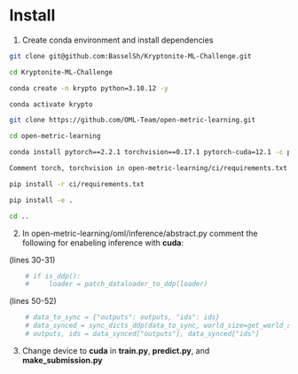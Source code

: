 # Install

1. Create conda environment and install dependencies

```bash
git clone git@github.com:BasselSh/Kryptonite-ML-Challenge.git

cd Kryptonite-ML-Challenge

conda create -n krypto python=3.10.12 -y

conda activate krypto

git clone https://github.com/OML-Team/open-metric-learning.git

cd open-metric-learning

conda install pytorch==2.2.1 torchvision==0.17.1 pytorch-cuda=12.1 -c pytorch -c nvidia

Comment torch, torchvision in open-metric-learning/ci/requirements.txt

pip install -r ci/requirements.txt

pip install -e .

cd ..
```

2. In open-metric-learning/oml/inference/abstract.py comment the following for enabeling inference with **cuda**: 

(lines 30-31)

```python
    # if is_ddp():
    #     loader = patch_dataloader_to_ddp(loader)
```
(lines 50-52)

```python
    # data_to_sync = {"outputs": outputs, "ids": ids}
    # data_synced = sync_dicts_ddp(data_to_sync, world_size=get_world_size_safe())
    # outputs, ids = data_synced["outputs"], data_synced["ids"]
```

3. Change device to **cuda** in **train.py**, **predict.py**, and **make_submission.py**
